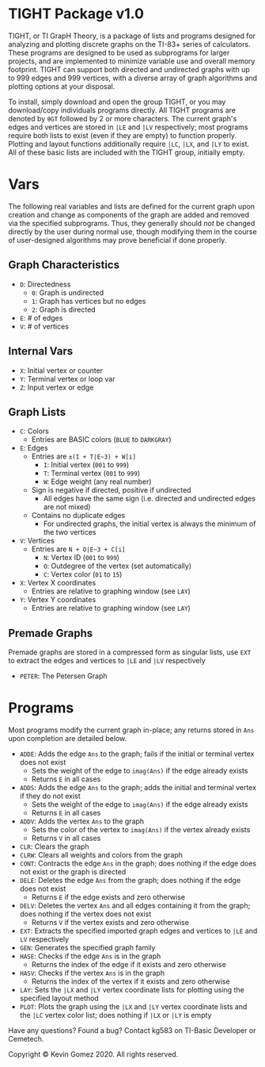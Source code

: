 # TIGHT Package v1.0
TIGHT, or TI GrapH Theory, is a package of lists and programs designed for analyzing and plotting discrete graphs on the TI-83+ series of calculators. These programs are designed to be used as subprograms for larger projects, and are implemented to minimize variable use and overall memory footprint. TIGHT can support both directed and undirected graphs with up to 999 edges and 999 vertices, with a diverse array of graph algorithms and plotting options at your disposal.

To install, simply download and open the group TIGHT, or you may download/copy individuals programs directly. All TIGHT programs are denoted by `θGT` followed by 2 or more characters. The current graph's edges and vertices are stored in `|LE` and `|LV` respectively; most programs require both lists to exist (even if they are empty) to function properly. Plotting and layout functions additionally require `|LC`, `|LX`, and `|LY` to exist. All of these basic lists are included with the TIGHT group, initially empty.

# Vars
The following real variables and lists are defined for the current graph upon creation and change as components of the graph are added and removed via the specified subprograms. Thus, they generally should *not* be changed directly by the user during normal use, though modifying them in the course of user-designed algorithms may prove beneficial if done properly.

## Graph Characteristics
* `D`: Directedness
  * `0`: Graph is undirected
  * `1`: Graph has vertices but no edges
  * `2`: Graph is directed
* `E`: # of edges
* `V`: # of vertices

## Internal Vars
* `X`: Initial vertex or counter
* `Y`: Terminal vertex or loop var
* `Z`: Input vertex or edge

## Graph Lists
* `C`: Colors
	* Entries are BASIC colors (`BLUE` to `DARKGRAY`)
* `E`: Edges
	* Entries are `±(I + T|E~3) + W[i]`
		* `I`: Initial vertex (`001` to `999`)
		* `T`: Terminal vertex (`001` to `999`)
		* `W`: Edge weight (any real number)
	* Sign is negative if directed, positive if undirected
		* All edges have the same sign (i.e. directed and undirected edges are not mixed)
	* Contains no duplicate edges
		* For undirected graphs, the initial vertex is always the minimum of the two vertices
* `V`: Vertices
	* Entries are `N + O|E~3 + C[i]`
		* `N`: Vertex ID (`001` to `999`)
		* `O`: Outdegree of the vertex (set automatically)
		* `C`: Vertex color (`01` to `15`)
* `X`: Vertex X coordinates
	* Entries are relative to graphing window (see `LAY`)
* `Y`: Vertex Y coordinates
	* Entries are relative to graphing window (see `LAY`)

## Premade Graphs
Premade graphs are stored in a compressed form as singular lists, use `EXT` to extract the edges and vertices to `|LE` and `|LV` respectively
* `PETER`: The Petersen Graph

# Programs
Most programs modify the current graph in-place; any returns stored in `Ans` upon completion are detailed below.
* `ADDE`: Adds the edge `Ans` to the graph; fails if the initial or terminal vertex does not exist
	* Sets the weight of the edge to `imag(Ans)` if the edge already exists
  * Returns `E` in all cases
* `ADDS`: Adds the edge `Ans` to the graph; adds the initial and terminal vertex if they do not exist
	* Sets the weight of the edge to `imag(Ans)` if the edge already exists
  * Returns `E` in all cases
* `ADDV`: Adds the vertex `Ans` to the graph
	* Sets the color of the vertex to `imag(Ans)` if the vertex already exists
  * Returns `V` in all cases
* `CLR`: Clears the graph
* `CLRW`: Clears all weights and colors from the graph
* `CONT`: Contracts the edge `Ans` in the graph; does nothing if the edge does not exist or the graph is directed
* `DELE`: Deletes the edge `Ans` from the graph; does nothing if the edge does not exist
  * Returns `E` if the edge exists and zero otherwise
* `DELV`: Deletes the vertex `Ans` and all edges containing it from the graph; does nothing if the vertex does not exist
  * Returns `V` if the vertex exists and zero otherwise
* `EXT`: Extracts the specified imported graph edges and vertices to `|LE` and `LV` respectively
* `GEN`: Generates the specified graph family
* `HASE`: Checks if the edge `Ans` is in the graph
	* Returns the index of the edge if it exists and zero otherwise
* `HASV`: Checks if the vertex `Ans` is in the graph
	* Returns the index of the vertex if it exists and zero otherwise
* `LAY`: Sets the `|LX` and `|LY` vertex coordinate lists for plotting using the specified layout method
* `PLOT`: Plots the graph using the `|LX` and `|LY` vertex coordinate lists and the `|LC` vertex color list; does nothing if `|LX` or `|LY` is empty

Have any questions? Found a bug?
Contact kg583 on TI-Basic Developer or Cemetech.

Copyright © Kevin Gomez 2020. All rights reserved.
